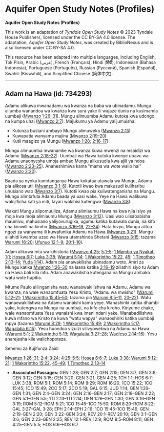 # Aquifer Open Study Notes (Profiles)

**Aquifer Open Study Notes (Profiles)**

This work is an adaptation of *Tyndale Open Study Notes* © 2023 Tyndale House Publishers, licensed under the CC BY\-SA 4\.0 license. The adaptation, *Aquifer Open Study Notes*, was created by BiblioNexus and is also licensed under CC BY\-SA 4\.0\.

This resource has been adapted into multiple languages, including English, Tok Pisin, Arabic (عربي), French (Français), Hindi (हिंदी), Indonesian (Bahasa Indonesia), Portuguese (Português), Russian (Русский), Spanish (Español), Swahili (Kiswahili), and Simplified Chinese (简体中文).



--------------------------------

## Adam na Hawa (id: 734293)

Adamu alikuwa mwanadamu wa kwanza na baba wa ubinadamu. Mungu aliumba wanandoa wa kwanza kwa sura yake ili wajaze dunia na kusimamia uumbaji ([Mwanzo 1:26–31](https://ref.ly/Gen1:26-Gen1:31)). Mungu alimuumba Adamu kutoka kwa udongo na kumpa uhai ([Mwanzo 2:7](https://ref.ly/Gen2:7)). Majukumu ya Adamu yalijumuisha:

* Kutunza bustani ambayo Mungu alimuweka ([Mwanzo 2:15](https://ref.ly/Gen2:15))
* Kuwapatia wanyama majina ([Mwanzo 2:19–20](https://ref.ly/Gen2:19-Gen2:20))
* Kutii maagizo ya Mungu ([Mwanzo 1:28](https://ref.ly/Gen1:28); [2:16–17](https://ref.ly/Gen2:16-Gen2:17))

Mungu alimuumba mwanamke wa kwanza kuwa mwenzi na msaidizi wa Adamu ([Mwanzo 2:18–22](https://ref.ly/Gen2:18-Gen2:22)). Uumbaji wa Hawa kutoka kwenye ubavu wa Adamu unaonyesha umoja ambao Mungu alikusudia kwa ajili ya ndoa ([Mwanzo 2:23–25](https://ref.ly/Gen2:23-Gen2:25)). Anaheshimiwa kama "mama wa wote walio hai" ([Mwanzo 3:20](https://ref.ly/Gen3:20)).

Baada ya nyoka kumdanganya Hawa kukataa utawala wa Mungu, Adamu pia alikosa utii ([Mwanzo 3:1–6](https://ref.ly/Gen3:1-Gen3:6)). Kutotii kwao kwa makusudi kuliharibu uhusiano wao ([Mwanzo 3:7](https://ref.ly/Gen3:7)). Kutotii kwao pia kuliwatenganisha na Mungu. Mungu alimtafuta Adamu baada ya uasi wake. Yeye na Hawa walikuwa wakijificha kati ya miti, tayari wakihisi kutengwa ([Mwanzo 3:8](https://ref.ly/Gen3:8)).

Wakati Mungu alipomuuliza, Adamu alimlaumu Hawa na kwa njia isiyo ya moja kwa moja alimlaumu Mungu ([Mwanzo 3:12](https://ref.ly/Gen3:12)). Uasi wao ulisababisha maumivu, mahusiano yaliyovurugika, ugumu katika kutawala dunia, na kifo cha kimwili na kiroho ([Mwanzo 3:16–19](https://ref.ly/Gen3:16-Gen3:19), [22–24](https://ref.ly/Gen3:22-Gen3:24)). Hata hivyo, Mungu alitoa ngozi za wanyama ili kuwafunika Adamu na Hawa ([Mwanzo 3:21](https://ref.ly/Gen3:21)). Mungu aliahidi kwamba uzao wa Hawa utamshinda Shetani ([Mwanzo 3:15](https://ref.ly/Gen3:15); tazama [Warumi 16:20](https://ref.ly/Rom16:20); [Ufunuo 12:1–9](https://ref.ly/Rev12:1-Rev12:9); [20:1–10](https://ref.ly/Rev20:1-Rev20:10)).

Adam alikuwa mtu wa kihistoria ([Mwanzo 4:25](https://ref.ly/Gen4:25); [5:1–5](https://ref.ly/Gen5:1-Gen5:5); [1 Mambo ya Nyakati 1:1](https://ref.ly/1Chr1:1); [Hosea 6:7](https://ref.ly/Hos6:7); [Luka 3:38](https://ref.ly/Luke3:38); [Warumi 5:14](https://ref.ly/Rom5:14); [1 Wakorintho 15:22](https://ref.ly/1Cor15:22), [45](https://ref.ly/1Cor15:45); [1 Timotheo 2:13–14](https://ref.ly/1Tim2:13-1Tim2:14); [Yuda 1:14](https://ref.ly/Jude1:14)). Adam pia anawakilisha ubinadamu wote. Amri za Mungu katika [Mwanzo 1:26–30](https://ref.ly/Gen1:26-Gen1:30) na laana katika [3:16–19](https://ref.ly/Gen3:16-Gen3:19) ziliathiri siyo tu Adam na Hawa bali kila mtu. Adam anawakilisha kutengana na Mungu ambako watu wote hupitia.

Mtume Paulo alilinganisha watu wanaowakilishwa na Adamu, Adamu wa kwanza, na wale wanaomfuata Yesu Kristo, "Adamu wa mwisho" ([Warumi 5:12–21](https://ref.ly/Rom5:12-Rom5:21); [1 Wakorintho 15:45–50](https://ref.ly/1Cor15:45-1Cor15:50); tazama pia [Warumi 8:5–11](https://ref.ly/Rom8:5-Rom8:11), [20–22](https://ref.ly/Rom8:20-Rom8:22)). Watu wanaowakilishwa na Adamu wanaishi kama yeye. Wanashiriki katika dhambi yake, kutengwa na Mungu na uumbaji, na kifo cha kiroho. Kinyume chake, wale wanaomfuata Yesu wanaishi kwa imani ndani yake. Wanabadilishwa kuwa mfano wa Kristo na kuwa "watu wapya" wanaoshiriki katika uumbaji mpya (tazama [Warumi 8:29](https://ref.ly/Rom8:29); [1 Wakorintho 15:49](https://ref.ly/1Cor15:49); [2 Wakorintho 5:17](https://ref.ly/2Cor5:17); [Wagalatia 6:15](https://ref.ly/Gal6:15)). Yesu huondoa vizuizi vilivyowekwa na Adamu na Hawa ([Warumi 5:1](https://ref.ly/Rom5:1); [2 Wakorintho 5:19](https://ref.ly/2Cor5:19); [Wagalatia 3:27–28](https://ref.ly/Gal3:27-Gal3:28); [Waefeso 2:14–16](https://ref.ly/Eph2:14-Eph2:16)). Yesu anarejesha kile walichopoteza.

Sehemu za Kujifunza Zaidi

[Mwanzo 1:26–31](https://ref.ly/Gen1:26-Gen1:31); [2:4–3:24](https://ref.ly/Gen2:4-Gen3:24); [4:25–5:5](https://ref.ly/Gen4:25-Gen5:5); [Hosea 6:6–7](https://ref.ly/Hos6:6-Hos6:7); [Luka 3:38](https://ref.ly/Luke3:38); [Warumi 5:12–21](https://ref.ly/Rom5:12-Rom5:21); [1 Wakorintho 15:22](https://ref.ly/1Cor15:22), [45–49](https://ref.ly/1Cor15:45-1Cor15:49); [1 Timotheo 2:13–14](https://ref.ly/1Tim2:13-1Tim2:14)

* **Associated Passages:** GEN 1:28; GEN 2:7; GEN 2:15; GEN 3:7; GEN 3:8; GEN 3:12; GEN 3:15; GEN 3:20; GEN 3:21; GEN 4:25; 1CH 1:1; HOS 6:7; LUK 3:38; ROM 5:1; ROM 5:14; ROM 8:29; ROM 16:20; 1CO 15:22; 1CO 15:45; 1CO 15:49; 2CO 5:17; 2CO 5:19; GAL 6:15; JUD 1:14; GEN 1:26–GEN 1:31; GEN 2:4–GEN 3:24; GEN 2:16–GEN 2:17; GEN 2:18–GEN 2:22; GEN 5:1–GEN 5:5; 1TI 2:13–1TI 2:14; GEN 1:26–GEN 1:30; GEN 3:16–GEN 3:19; ROM 5:12–ROM 5:21; 1CO 15:45–1CO 15:50; ROM 8:20–ROM 8:22; GAL 3:27–GAL 3:28; EPH 2:14–EPH 2:16; 1CO 15:45–1CO 15:49; GEN 2:19–GEN 2:20; GEN 3:22–GEN 3:24; REV 20:1–REV 20:10; GEN 3:1–GEN 3:6; GEN 2:23–GEN 2:25; REV 12:1–REV 12:9; ROM 8:5–ROM 8:11; GEN 4:25–GEN 5:5; HOS 6:6–HOS 6:7

